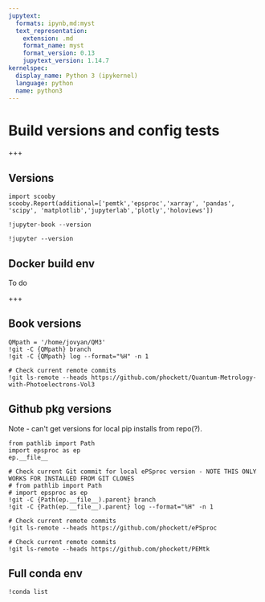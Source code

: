 ```yaml
---
jupytext:
  formats: ipynb,md:myst
  text_representation:
    extension: .md
    format_name: myst
    format_version: 0.13
    jupytext_version: 1.14.7
kernelspec:
  display_name: Python 3 (ipykernel)
  language: python
  name: python3
---
```


# Build versions and config tests

+++

## Versions

```{code-cell} ipython3
import scooby
scooby.Report(additional=['pemtk','epsproc','xarray', 'pandas', 'scipy', 'matplotlib','jupyterlab','plotly','holoviews'])
```

```{code-cell} ipython3
!jupyter-book --version
```

```{code-cell} ipython3
!jupyter --version
```

## Docker build env

To do

+++

## Book versions

```{code-cell} ipython3
QMpath = '/home/jovyan/QM3'
!git -C {QMpath} branch
!git -C {QMpath} log --format="%H" -n 1
```

```{code-cell} ipython3
# Check current remote commits
!git ls-remote --heads https://github.com/phockett/Quantum-Metrology-with-Photoelectrons-Vol3
```

## Github pkg versions

Note - can't get versions for local pip installs from repo(?).

```{code-cell} ipython3
from pathlib import Path
import epsproc as ep
ep.__file__
```

```{code-cell} ipython3
# Check current Git commit for local ePSproc version - NOTE THIS ONLY WORKS FOR INSTALLED FROM GIT CLONES
# from pathlib import Path
# import epsproc as ep
!git -C {Path(ep.__file__).parent} branch
!git -C {Path(ep.__file__).parent} log --format="%H" -n 1
```

```{code-cell} ipython3
# Check current remote commits
!git ls-remote --heads https://github.com/phockett/ePSproc
```

```{code-cell} ipython3
# Check current remote commits
!git ls-remote --heads https://github.com/phockett/PEMtk
```

## Full conda env

```{code-cell} ipython3
!conda list
```

```{code-cell} ipython3

```

